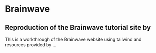 # Brainwave
## Reproduction of the Brainwave tutorial site by

This is a workthrough of the Brainwave website using tailwind and resources provided by ...